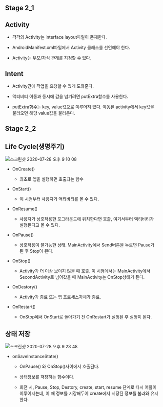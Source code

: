 Stage 2_1
-----------

Activity
-----------
* 각각의 Activity는 interface layout파일이 존재한다.

* AndroidManifest.xml파일에서 Activity 클래스를 선언해야 한다.

* Activity는 부모/자식 관계를 지정할 수 있다.
  
Intent
---------
* Activity간에 작업을 요청할 수 있게 도와준다.

* 액티비티 이동과 동시에 값을 넘기려면 putExtra함수를 사용한다.
 
 * putExtra함수는 key, value값으로 이루어져 있다. 이동된 activity에서 key값을 불러오면 해당 value값을 불러온다.
 

Stage 2_2
-----------

Life Cycle(생명주기)
-------------------

![스크린샷 2020-07-28 오후 9 10 08](https://user-images.githubusercontent.com/22341452/88663525-b8e93b80-d116-11ea-8181-99546c1a28f8.png)


* OnCreate()

  * 최초로 앱을 실행하면 호출되는 함수
* OnStart()

  * 이 시점부터 사용자가 액티비티를 볼 수 있다.
* OnResume()

  * 사용자가 상호작용한 포그라운드에 위치한다면 호출, 여기서부터 액티비티가 실행된다고 볼 수 있다.
* OnPause()

  * 상호작용이 불가능한 상태. MainActivity에서 Send버튼을 누르면 Pause가 된 후 Stop이 된다.
* OnStop()

  * Activity가 더 이상 보이지 않을 때 호출. 이 시점에서는 MainActivity에서 SecondActivity로 넘어갔을 때 MainActivity는 OnStop상태가 된다.
* OnDestory()

  * Activity가 종료 또는 앱 프로세스자체가 종료.
* OnRestart()

  * OnStop에서 OnStart로 돌아가기 전 OnRestart가 실행된 후 실행이 된다.
  
상태 저장
-------------
![스크린샷 2020-07-28 오후 9 23 48](https://user-images.githubusercontent.com/22341452/88664829-a2dc7a80-d118-11ea-8ad9-151d8d9ad636.png)

* onSaveInstanceState()

  * OnPause() 와 OnStop()사이에서 호출된다.
  
  * 상태정보를 저장하는 함수이다.
  
  * 회전 시, Pause, Stop, Destory, create, start, resume 단계로 다시 어플이 이루어지는데, 이 때 정보를 저장해두어 create에서 저장된 정보를 불러와 유지한다.
